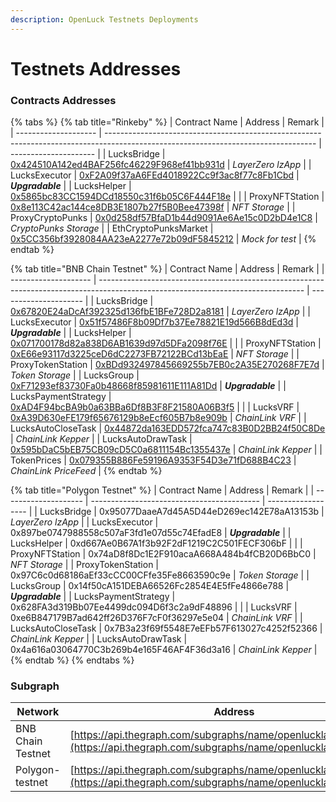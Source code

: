 ```yaml
---
description: OpenLuck Testnets Deployments
---
```


# Testnets Addresses

### **Contracts Addresses**

{% tabs %}
{% tab title="Rinkeby" %}
| Contract Name        | Address                                                                                                                            | Remark                |
| -------------------- | ---------------------------------------------------------------------------------------------------------------------------------- | --------------------- |
| LucksBridge          | [0x424510A142ed4BAF256fc46229F968ef41bb931d](https://rinkeby.etherscan.io/address/0x424510A142ed4BAF256fc46229F968ef41bb931d#code) | _LayerZero lzApp_     |
| LucksExecutor        | [0xF2A09f37aA6FEd4018922Cc9f3ac8f77c8Fb1Cbd](https://rinkeby.etherscan.io/address/0xF2A09f37aA6FEd4018922Cc9f3ac8f77c8Fb1Cbd#code) | _**Upgradable**_      |
| LucksHelper          | [0x5865bc83CC1594DCd18550c31f6b05C6F444F18e](https://rinkeby.etherscan.io/address/0x5865bc83CC1594DCd18550c31f6b05C6F444F18e#code) |                       |
| ProxyNFTStation      | [0x8e113C42ac144ce8DB3E1807b27f5B0Bee47398f](https://rinkeby.etherscan.io/address/0x8e113C42ac144ce8DB3E1807b27f5B0Bee47398f#code) | _NFT Storage_         |
| ProxyCryptoPunks     | [0x0d258df57BfaD1b44d9091Ae6Ae15c0D2bD4e1C8](https://rinkeby.etherscan.io/address/0x0d258df57BfaD1b44d9091Ae6Ae15c0D2bD4e1C8#code) | _CryptoPunks Storage_ |
| EthCryptoPunksMarket | [0x5CC356bf3928084AA23eA2277e72b09dF5845212](https://rinkeby.etherscan.io/address/0x5CC356bf3928084AA23eA2277e72b09dF5845212#code) | _Mock for test_       |
{% endtab %}

{% tab title="BNB Chain Testnet" %}
| Contract Name        | Address                                                                                                                           | Remark                |
| -------------------- | --------------------------------------------------------------------------------------------------------------------------------- | --------------------- |
| LucksBridge          | [0x67820E24aDcAf392325d136fbE1BFe728D2a8181](https://testnet.bscscan.com/address/0x67820E24aDcAf392325d136fbE1BFe728D2a8181#code) | _LayerZero lzApp_     |
| LucksExecutor        | [0x51f57486F8b09Df7b37Ee78821E19d566B8dEd3d](https://testnet.bscscan.com/address/0x51f57486F8b09Df7b37Ee78821E19d566B8dEd3d#code) | _**Upgradable**_      |
| LucksHelper          | [0x071700178d82a838D6AB1639d97d5DFa2098f76E](https://testnet.bscscan.com/address/0x071700178d82a838D6AB1639d97d5DFa2098f76E#code) |                       |
| ProxyNFTStation      | [0xE66e93117d3225ceD6dC2273FB72122BCd13bEaE](https://testnet.bscscan.com/address/0xE66e93117d3225ceD6dC2273FB72122BCd13bEaE#code) | _NFT Storage_         |
| ProxyTokenStation    | [0xBDd932497845669255b7EB0c2A35E270268F7E7d](https://testnet.bscscan.com/address/0xBDd932497845669255b7EB0c2A35E270268F7E7d#code) | _Token Storage_       |
| LucksGroup           | [0xF71293ef83730Fa0b48668f85981611E111A81Dd](https://testnet.bscscan.com/address/0xF71293ef83730Fa0b48668f85981611E111A81Dd#code) | _**Upgradable**_      |
| LucksPaymentStrategy | [0xAD4F94bcBA9b0a63BBa6Df8B3F8F21580A06B3f5](https://testnet.bscscan.com/address/0xAD4F94bcBA9b0a63BBa6Df8B3F8F21580A06B3f5#code) |                       |
| LucksVRF             | [0xA39D630eFE179f65676129b8eEcf605B7b8e909b](https://testnet.bscscan.com/address/0xA39D630eFE179f65676129b8eEcf605B7b8e909b#code) | _ChainLink VRF_       |
| LucksAutoCloseTask   | [0x44872da163EDD572fca747c83B0D2BB24f50C8De](https://testnet.bscscan.com/address/0x44872da163EDD572fca747c83B0D2BB24f50C8De#code) | _ChainLink Kepper_    |
| LucksAutoDrawTask    | [0x595bDaC5bEB75CB09cD5C0a6811154Bc1355437e](https://testnet.bscscan.com/address/0x595bDaC5bEB75CB09cD5C0a6811154Bc1355437e#code) | _ChainLink Kepper_    |
| TokenPrices          | [0x079355B886Fe59196A9353F54D3e71fD688B4C23](https://testnet.bscscan.com/address/0x079355B886Fe59196A9353F54D3e71fD688B4C23#code) | _ChainLink PriceFeed_ |
{% endtab %}

{% tab title="Polygon Testnet" %}
| Contract Name        | Address                                    | Remark             |
| -------------------- | ------------------------------------------ | ------------------ |
| LucksBridge          | 0x95077DaaeA7d45A5D44eD269ec142E78aA13153b | _LayerZero lzApp_  |
| LucksExecutor        | 0x897be0747988558c507aF3fd1e07d55c74EfadE8 | _**Upgradable**_   |
| LucksHelper          | 0xd667Ae0B67A1f3b92F2dF1219C2C501FECF306bF |                    |
| ProxyNFTStation      | 0x74aD8f8Dc1E2F910acaA668A484b4fCB20D6BbC0 | _NFT Storage_      |
| ProxyTokenStation    | 0x97C6c0d68186aEf33cCC00CFfe35Fe8663590c9e | _Token Storage_    |
| LucksGroup           | 0x14f50cA151DEBA66526Fc2854E4E5fFe4866e788 | _**Upgradable**_   |
| LucksPaymentStrategy | 0x628FA3d319Bb07Ee4499dc094D6f3c2a9dF48896 |                    |
| LucksVRF             | 0xe6B847179B7ad642ff26D376F7cF0f36297e5e04 | _ChainLink VRF_    |
| LucksAutoCloseTask   | 0x7B3a23f69f5548E7eEFb57F613027c4252f52366 | _ChainLink Kepper_ |
| LucksAutoDrawTask    | 0x4a616a03064770C3b269b4e165F46AF4F36d3a16 | _ChainLink Kepper_ |
{% endtab %}
{% endtabs %}

### **Subgraph**

| Network           | Address                                                                                                                          |
| ----------------- | -------------------------------------------------------------------------------------------------------------------------------- |
| BNB Chain Testnet | [https://api.thegraph.com/subgraphs/name/openlucklab/bnbdev](https://api.thegraph.com/subgraphs/name/openlucklab/bnbdev)         |
| Polygon-testnet   | [https://api.thegraph.com/subgraphs/name/openlucklab/polygondev](https://api.thegraph.com/subgraphs/name/openlucklab/polygondev) |
